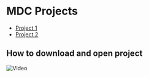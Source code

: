 # MDC Projects

- [Project 1](project1)
- [Project 2](project2)


## How to download and open project 

![Video](open-project.gif)
